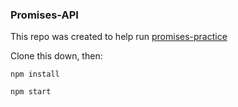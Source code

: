 ### Promises-API

This repo was created to help run [promises-practice](https://github.com/Tman22/promises-practice)

Clone this down, then:

`npm install`

`npm start`
